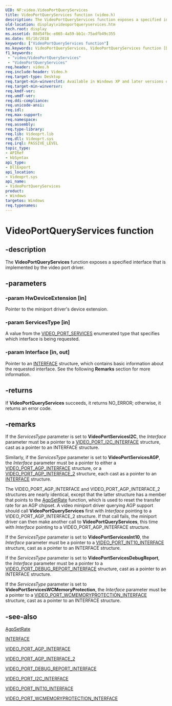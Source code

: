 ```yaml
---
UID: NF:video.VideoPortQueryServices
title: VideoPortQueryServices function (video.h)
description: The VideoPortQueryServices function exposes a specified interface that is implemented by the video port driver.
old-location: display\videoportqueryservices.htm
tech.root: display
ms.assetid: 88d54fbc-e865-4a59-bb1c-75adfb49c355
ms.date: 05/10/2018
keywords: ["VideoPortQueryServices function"]
ms.keywords: VideoPortQueryServices, VideoPortQueryServices function [Display Devices], VideoPort_Functions_4f9cc677-4c65-4577-a289-92b8fb01c787.xml, display.videoportqueryservices, video/VideoPortQueryServices
f1_keywords:
 - "video/VideoPortQueryServices"
 - "VideoPortQueryServices"
req.header: video.h
req.include-header: Video.h
req.target-type: Desktop
req.target-min-winverclnt: Available in Windows XP and later versions of the Windows operating systems.
req.target-min-winversvr: 
req.kmdf-ver: 
req.umdf-ver: 
req.ddi-compliance: 
req.unicode-ansi: 
req.idl: 
req.max-support: 
req.namespace: 
req.assembly: 
req.type-library: 
req.lib: Videoprt.lib
req.dll: Videoprt.sys
req.irql: PASSIVE_LEVEL
topic_type:
- APIRef
- kbSyntax
api_type:
- DllExport
api_location:
- Videoprt.sys
api_name:
- VideoPortQueryServices
product:
- Windows
targetos: Windows
req.typenames: 
---
```


# VideoPortQueryServices function


## -description


The <b>VideoPortQueryServices</b> function exposes a specified interface that is implemented by the video port driver.


## -parameters




### -param HwDeviceExtension [in]

Pointer to the miniport driver's device extension.


### -param ServicesType [in]

A value from the <a href="https://docs.microsoft.com/windows-hardware/drivers/ddi/video/ne-video-video_port_services">VIDEO_PORT_SERVICES</a> enumerated type that specifies which interface is being requested.


### -param Interface [in, out]

Pointer to an <a href="https://docs.microsoft.com/windows-hardware/drivers/ddi/wdm/ns-wdm-_interface">INTERFACE</a> structure, which contains basic information about the requested interface. See the following <b>Remarks</b> section for more information.


## -returns



If <b>VideoPortQueryServices</b> succeeds, it returns NO_ERROR; otherwise, it returns an error code.




## -remarks



If the <i>ServicesType</i> parameter is set to <b>VideoPortServicesI2C</b>, the <i>Interface</i> parameter must be a pointer to a <a href="https://docs.microsoft.com/windows-hardware/drivers/ddi/video/ns-video-_video_port_i2c_interface">VIDEO_PORT_I2C_INTERFACE</a> structure, cast as a pointer to an INTERFACE structure.

Similarly, if the <i>ServicesType</i> parameter is set to <b>VideoPortServicesAGP</b>, the <i>Interface</i> parameter must be a pointer to either a <a href="https://docs.microsoft.com/windows-hardware/drivers/ddi/video/ns-video-_video_port_agp_interface">VIDEO_PORT_AGP_INTERFACE</a> structure, or a <a href="https://docs.microsoft.com/windows-hardware/drivers/ddi/video/ns-video-_video_port_agp_interface_2">VIDEO_PORT_AGP_INTERFACE_2</a> structure, each cast as a pointer to an <a href="https://docs.microsoft.com/windows-hardware/drivers/ddi/wdm/ns-wdm-_interface">INTERFACE</a> structure. 

The VIDEO_PORT_AGP_INTERFACE and VIDEO_PORT_AGP_INTERFACE_2 structures are nearly identical, except that the latter structure has a member that points to the <a href="https://docs.microsoft.com/windows-hardware/drivers/ddi/videoagp/nc-videoagp-pagp_set_rate">AgpSetRate</a> function, which is used to reset the transfer rate for an AGP chipset. A video miniport driver querying AGP support should call <b>VideoPortQueryServices</b> first with <i>Interface</i> pointing to a VIDEO_PORT_AGP_INTERFACE_2 structure. If that call fails, the miniport driver can then make another call to <b>VideoPortQueryServices</b>, this time with <i>Interface</i> pointing to a VIDEO_PORT_AGP_INTERFACE structure.

If the <i>ServicesType</i> parameter is set to <b>VideoPortServicesInt10</b>, the <i>Interface</i> parameter must be a pointer to a <a href="https://docs.microsoft.com/windows-hardware/drivers/ddi/video/ns-video-_video_port_int10_interface">VIDEO_PORT_INT10_INTERFACE</a> structure, cast as a pointer to an INTERFACE structure.

If the <i>ServicesType</i> parameter is set to <b>VideoPortServicesDebugReport</b>, the <i>Interface</i> parameter must be a pointer to a <a href="https://docs.microsoft.com/windows-hardware/drivers/ddi/video/ns-video-_video_port_debug_report_interface">VIDEO_PORT_DEBUG_REPORT_INTERFACE</a> structure, cast as a pointer to an INTERFACE structure.

If the <i>ServicesType</i> parameter is set to <b>VideoPortServicesWCMemoryProtection</b>, the <i>Interface</i> parameter must be a pointer to a <a href="https://docs.microsoft.com/windows-hardware/drivers/ddi/video/ns-video-_video_port_wcmemoryprotection_interface">VIDEO_PORT_WCMEMORYPROTECTION_INTERFACE</a> structure, cast as a pointer to an INTERFACE structure. 




## -see-also




<a href="https://docs.microsoft.com/windows-hardware/drivers/ddi/videoagp/nc-videoagp-pagp_set_rate">AgpSetRate</a>



<a href="https://docs.microsoft.com/windows-hardware/drivers/ddi/wdm/ns-wdm-_interface">INTERFACE</a>



<a href="https://docs.microsoft.com/windows-hardware/drivers/ddi/video/ns-video-_video_port_agp_interface">VIDEO_PORT_AGP_INTERFACE</a>



<a href="https://docs.microsoft.com/windows-hardware/drivers/ddi/video/ns-video-_video_port_agp_interface_2">VIDEO_PORT_AGP_INTERFACE_2</a>



<a href="https://docs.microsoft.com/windows-hardware/drivers/ddi/video/ns-video-_video_port_debug_report_interface">VIDEO_PORT_DEBUG_REPORT_INTERFACE</a>



<a href="https://docs.microsoft.com/windows-hardware/drivers/ddi/video/ns-video-_video_port_i2c_interface">VIDEO_PORT_I2C_INTERFACE</a>



<a href="https://docs.microsoft.com/windows-hardware/drivers/ddi/video/ns-video-_video_port_int10_interface">VIDEO_PORT_INT10_INTERFACE</a>



<a href="https://docs.microsoft.com/windows-hardware/drivers/ddi/video/ns-video-_video_port_wcmemoryprotection_interface">VIDEO_PORT_WCMEMORYPROTECTION_INTERFACE</a>
 

 

